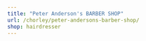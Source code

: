 ```yaml
---
title: "Peter Anderson's BARBER SHOP"
url: /chorley/peter-andersons-barber-shop/
shop: hairdresser
---
```

